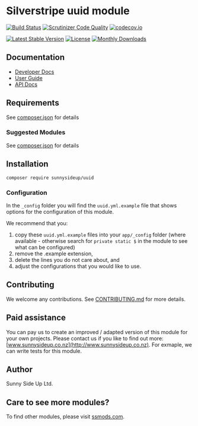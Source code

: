 # Silverstripe uuid module
[![Build Status](https://travis-ci.org/sunnysideup/silverstripe-uuid.svg?branch=master)](https://travis-ci.org/sunnysideup/silverstripe-uuid)
[![Scrutinizer Code Quality](https://scrutinizer-ci.com/g/sunnysideup/silverstripe-uuid/badges/quality-score.png?b=master)](https://scrutinizer-ci.com/g/sunnysideup/silverstripe-uuid/?branch=master)
[![codecov.io](https://codecov.io/github/sunnysideup/silverstripe-uuid/coverage.svg?branch=master)](https://codecov.io/github/sunnysideup/silverstripe-uuid?branch=master)

[![Latest Stable Version](https://poser.pugx.org/sunnysideup/uuid/version)](https://packagist.org/packages/sunnysideup/uuid)
[![License](https://poser.pugx.org/sunnysideup/uuid/license)](https://packagist.org/packages/sunnysideup/uuid)
[![Monthly Downloads](https://poser.pugx.org/sunnysideup/uuid/d/monthly)](https://packagist.org/packages/sunnysideup/uuid)


## Documentation



 * [Developer Docs](docs/en/INDEX.md)
 * [User Guide](docs/en/userguide.md)
 * [API Docs](http://docs.ssmods.com/sunnysideup/uuid/classes.xhtml)


## Requirements



See [composer.json](composer.json) for details


### Suggested Modules



See [composer.json](composer.json) for details


## Installation


```
composer require sunnysideup/uuid
```

### Configuration



In the `_config` folder you will find the `uuid.yml.example`
file that shows options for the configuration of this module.

We recommend that you:

  1. copy these `uuid.yml.example` files into your
`app/_config` folder (where available - otherwise search for `private static $` in the module to see what can be configured)
  2. remove the .example extension,
  3. delete the lines you do not care about, and
  4. adjust the configurations that you would like to use.


## Contributing



We welcome any contributions. See [CONTRIBUTING.md](CONTRIBUTING.md) for more details.

## Paid assistance



You can pay us to create an improved / adapted version of this module for your own projects.  Please contact us if you like to find out more: [www.sunnysideup.co.nz](http://www.sunnysideup.co.nz).  For exmaple, we can write tests for this module.  

## Author



Sunny Side Up Ltd.


## Care to see more modules?

To find other modules, please visit [ssmods.com](http://ssmods.com/).
